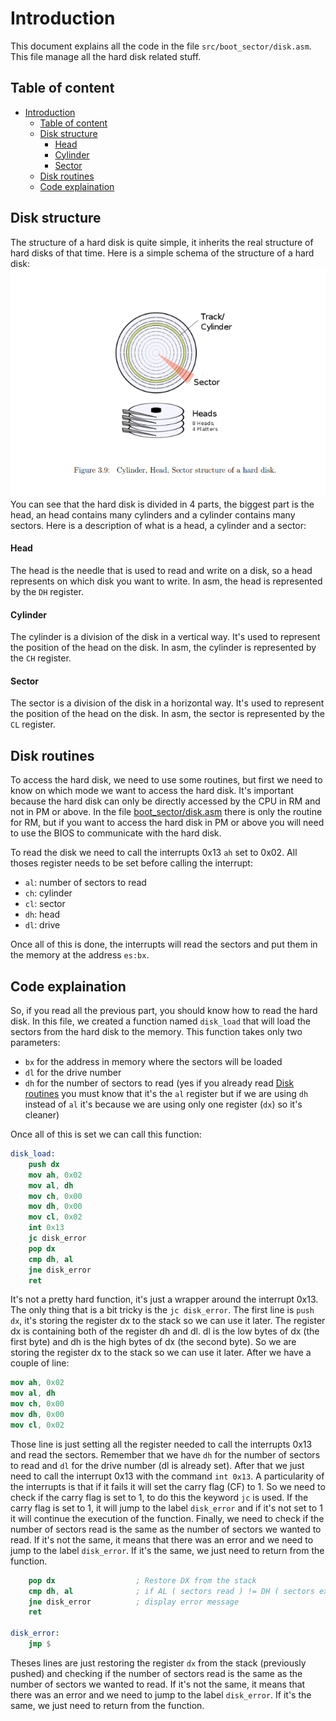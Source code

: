# Introduction

This document explains all the code in the file `src/boot_sector/disk.asm`.
This file manage all the hard disk related stuff.

## Table of content

- [Introduction](#introduction)
  - [Table of content](#table-of-content)
  - [Disk structure ](#disk-structure-)
      - [Head](#head)
      - [Cylinder](#cylinder)
      - [Sector](#sector)
  - [Disk routines ](#disk-routines-)
  - [Code explaination ](#code-explaination-)

## Disk structure <a name="disk-structure"></a>

The structure of a hard disk is quite simple, it inherits the real structure of hard disks of that time.
Here is a simple schema of the structure of a hard disk:
<img src="../../img/hard_disk_structure.png" alt="Hard disk structure"/>
You can see that the hard disk is divided in 4 parts, the biggest part is the head, an head contains many cylinders and a cylinder contains many sectors.
Here is a description of what is a head, a cylinder and a sector:

#### Head

The head is the needle that is used to read and write on a disk, so a head represents on which disk you want to write. In asm, the head is represented by the `DH` register.

#### Cylinder

The cylinder is a division of the disk in a vertical way. It's used to represent the position of the head on the disk. In asm, the cylinder is represented by the `CH` register.

#### Sector

The sector is a division of the disk in a horizontal way. It's used to represent the position of the head on the disk. In asm, the sector is represented by the `CL` register.

## Disk routines <a name="disk-routines"></a>

To access the hard disk, we need to use some routines, but first we need to know on which mode we want to access the hard disk. It's important because the hard disk can only be directly accessed by the CPU in RM and not in PM or above. In the file [boot_sector/disk.asm](../../../src/boot_sector/disk.asm) there is only the routine for RM, but if you want to access the hard disk in PM or above you will need to use the BIOS to communicate with the hard disk.

To read the disk we need to call the interrupts 0x13 `ah` set to 0x02. All thoses register needs to be set before calling the interrupt:
- `al`: number of sectors to read
- `ch`: cylinder
- `cl`: sector
- `dh`: head
- `dl`: drive

Once all of this is done, the interrupts will read the sectors and put them in the memory at the address `es:bx`.

## Code explaination <a name="code-explaination"></a>

So, if you read all the previous part, you should know how to read the hard disk. In this file, we created a function named `disk_load` that will load the sectors from the hard disk to the memory. This function takes only two parameters:
- `bx` for the address in memory where the sectors will be loaded
- `dl` for the drive number
- `dh` for the number of sectors to read (yes if you already read [Disk routines](#disk-routines) you must know that it's the `al` register but if we are using `dh` instead of `al` it's because we are using only one register (`dx`) so it's cleaner)

Once all of this is set we can call this function:
```nasm
disk_load:
    push dx
    mov ah, 0x02
    mov al, dh
    mov ch, 0x00
    mov dh, 0x00
    mov cl, 0x02
    int 0x13
    jc disk_error
    pop dx
    cmp dh, al
    jne disk_error
    ret
```

It's not a pretty hard function, it's just a wrapper around the interrupt 0x13. The only thing that is a bit tricky is the `jc disk_error`.
The first line is `push dx`, it's storing the register dx to the stack so we can use it later. The register dx is containing both of the register dh and dl. dl is the low bytes of dx (the first byte) and dh is the high bytes of dx (the second byte). So we are storing the register dx to the stack so we can use it later.
After we have a couple of line:
```nasm
mov ah, 0x02
mov al, dh
mov ch, 0x00
mov dh, 0x00
mov cl, 0x02
```
Those line is just setting all the register needed to call the interrupts 0x13 and read the sectors. Remember that we have `dh` for the number of sectors to read and `dl` for the drive number (dl is already set).
After that we just need to call the interrupt 0x13 with the command `int 0x13`. A particularity of the interrupts is that if it fails it will set the carry flag (CF) to 1. So we need to check if the carry flag is set to 1, to do this the keyword `jc` is used. If the carry flag is set to 1, it will jump to the label `disk_error` and if it's not set to 1 it will continue the execution of the function.
Finally, we need to check if the number of sectors read is the same as the number of sectors we wanted to read. If it's not the same, it means that there was an error and we need to jump to the label `disk_error`. If it's the same, we just need to return from the function.
```nasm
    pop dx                  ; Restore DX from the stack
    cmp dh, al              ; if AL ( sectors read ) != DH ( sectors expected )
    jne disk_error          ; display error message
    ret

disk_error:
    jmp $
```
Theses lines are just restoring the register `dx` from the stack (previously pushed) and checking if the number of sectors read is the same as the number of sectors we wanted to read. If it's not the same, it means that there was an error and we need to jump to the label `disk_error`. If it's the same, we just need to return from the function.